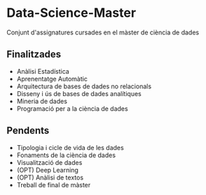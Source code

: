 # Data-Science-Master

Conjunt d'assignatures cursades en el màster de ciència de dades

## Finalitzades

- Anàlisi Estadística
- Aprenentatge Automàtic
- Arquitectura de bases de dades no relacionals
- Disseny i ús de bases de dades analítiques
- Mineria de dades
- Programació per a la ciència de dades

## Pendents

- Tipologia i cicle de vida de les dades
- Fonaments de la ciència de dades
- Visualització de dades
- (OPT) Deep Learning
- (OPT) Anàlisi de textos
- Treball de final de màster
